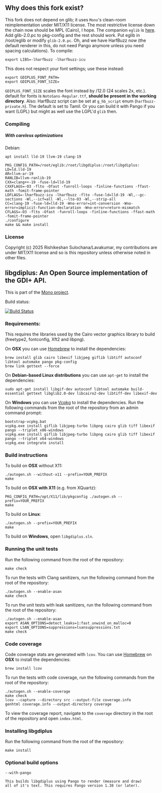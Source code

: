 ## Why does this fork exist?
This fork does not depend on glib; it uses `Mono`'s clean-room reimplementation under MIT/X11 license.
The most restrictive license down the chain now should be MPL (Cairo), I hope. The companion `eglib` is [here](https://github.com/ris-work/eglib). Add glib-2.0.pc to pkg-config and the rest should work. Put eglib in /root/eglib or modify `glib-2.0.pc`. Oh, and we have HarfBuzz now (the default renderer in this, do not need Pango anymore unless you need spacing calculations). To compile:
```
export LIBS=-lharfbuzz -lharfbuzz-icu
```

This does not respect your font settings; use these instead:
```
export GDIPLUS_FONT_PATH=
export GDIPLUS_FONT_SIZE=
```
`GDIPLUS_FONT_SIZE` scales the font instead by /12.0 (24 scales 2x, etc.).
default for fonts is `NotoSans-Regular.ttf`, **should be present in the working directory**. Also: HarfBuzz script can be set at `g_hb_script` enum (`harfbuzz-private.h`). The default is set to Tamil. Or you can build it with Pango if you want (LGPL) but might as well use the LGPL'd `glib` then.

### Compiling
##### With careless optimizations
Debian:
```
apt install lld-19 llvm-19 clang-19
```
```
PKG_CONFIG_PATH=/root/eglib:/root/libgdiplus:/root/libgdiplus:
LD=ld.lld-19
AR=llvm-ar-19
RANLIB=llvm-ranlib-19
CXX=clang++-19 -fuse-ld=lld-19
CXXFLAGS=-O3 -flto -Ofast -funroll-loops -finline-functions -ffast-math -fomit-frame-pointer
LDFLAGS=-lharfbuzz-icu -lharfbuzz -flto -fuse-ld=lld-19 -Wl,--gc-sections -Wl,--icf=all -Wl,--lto-O3 -Wl,--strip-all
CC=clang-19 -fuse-ld=lld-19 -Wno-error=int-conversion -Wno-error=implicit-function-declaration -Wno-error=return-mismatch
CFLAGS=-O3 -flto -Ofast -funroll-loops -finline-functions -ffast-math -fomit-frame-pointer
./configure
make && make install
```

### License
Copyright (c) 2025 Rishikeshan Sulochana/Lavakumar, my contributions are under MIT/X11 license and so is this repository unless otherwise noted in other files.

## libgdiplus: An Open Source implementation of the GDI+ API.

This is part of the [Mono project](http://www.mono-project.com/).

Build status:

[![Build Status](https://dev.azure.com/dnceng/public/_apis/build/status/mono/mono-libgdiplus-ci?branchName=main)](https://dev.azure.com/dnceng/public/_build/latest?definitionId=617&branchName=main)

### Requirements:

This requires the libraries used by the Cairo vector graphics library to build (freetype2, fontconfig, Xft2 and libpng).

On **OSX** you can use [Homebrew](https://brew.sh/) to install the dependencies:

	brew install glib cairo libexif libjpeg giflib libtiff autoconf libtool automake pango pkg-config
	brew link gettext --force

On **Debian-based Linux distributions** you can use `apt-get` to install the dependencies:

	sudo apt-get install libgif-dev autoconf libtool automake build-essential gettext libglib2.0-dev libcairo2-dev libtiff-dev libexif-dev

On **Windows** you can use [Vcpkg](https://github.com/Microsoft/vcpkg) to install the dependencies. Run the following commands from the root of the repository from an admin command prompt:

	bootstrap-vcpkg.bat
	vcpkg.exe install giflib libjpeg-turbo libpng cairo glib tiff libexif pango --triplet x86-windows
	vcpkg.exe install giflib libjpeg-turbo libpng cairo glib tiff libexif pango --triplet x64-windows
	vcpkg.exe integrate install

### Build instructions

To build on **OSX** without X11:

	./autogen.sh --without-x11 --prefix=YOUR_PREFIX
	make

To build on **OSX with X11** (e.g. from XQuartz):

	PKG_CONFIG_PATH=/opt/X11/lib/pkgconfig ./autogen.sh --prefix=YOUR_PREFIX
	make

To build on **Linux**:

	./autogen.sh --prefix=YOUR_PREFIX
	make

To build on **Windows**, open `libgdiplus.sln`.

### Running the unit tests

Run the following command from the root of the repository:

	make check

To run the tests with Clang sanitizers, run the following command from the root of the repository:

	./autogen.sh --enable-asan
	make check

To run the unit tests with leak sanitizers, run the following command from the root of the repository:

	./autogen.sh --enable-asan
	export ASAN_OPTIONS=detect_leaks=1:fast_unwind_on_malloc=0
	export LSAN_OPTIONS=suppressions=lsansuppressions.txt
	make check

### Code coverage

Code coverage stats are generated with `lcov`. You can use [Homebrew](https://brew.sh/) on **OSX** to install the dependencies:

	brew install lcov

To run the tests with code coverage, run the following commands from the root of the repository:

	./autogen.sh --enable-coverage
	make check
	lcov --capture --directory src --output-file coverage.info
	genhtml coverage.info --output-directory coverage

To view the coverage report, navigate to the `coverage` directory in the root of the repository and open `index.html`.

### Installing libgdiplus

Run the following command from the root of the repository:

	make install

### Optional build options

	--with-pango

	This builds libgdiplus using Pango to render (measure and draw) 
	all of it's text. This requires Pango version 1.38 (or later).

